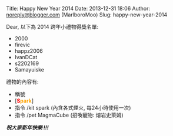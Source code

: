 Title: Happy New Year 2014
Date: 2013-12-31 18:06
Author: noreply@blogger.com (MarlboroMoo)
Slug: happy-new-year-2014

Dear, 以下為 2014 跨年小禮物得獎名單:

* 2000
* firevic
* happz2006
* IvanDCat
* s2202169
* Samayuiske

禮物的內容有:

* 稱號
* [**<span style="color: red;">S</span><span style="color: orange;">park</span>**]
* 指令 /kit spark (內含各式煙火, 每24小時使用一次)
* 指令 /pet MagmaCube (招喚寵物: 熔岩史萊姆)

***祝大家新年快樂 !!!***
